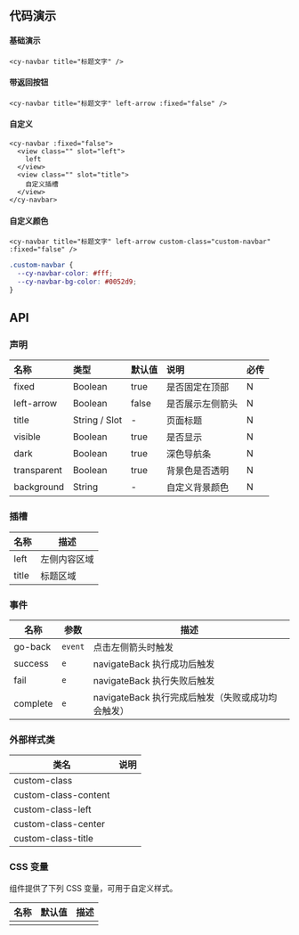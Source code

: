 ## 代码演示

#### 基础演示

```vue
<cy-navbar title="标题文字" />
```

#### 带返回按钮

```vue
<cy-navbar title="标题文字" left-arrow :fixed="false" />
```

#### 自定义

```vue
<cy-navbar :fixed="false">
  <view class="" slot="left">
    left
  </view>
  <view class="" slot="title">
    自定义插槽
  </view>
</cy-navbar>
```

#### 自定义颜色

```vue
<cy-navbar title="标题文字" left-arrow custom-class="custom-navbar" :fixed="false" />
```

```scss
.custom-navbar {
  --cy-navbar-color: #fff;
  --cy-navbar-bg-color: #0052d9;
}
```



## API

### 声明

| 名称       | 类型          | 默认值 | 说明                       | 必传 |
| :--------- | :------------ | :----- | :------------------------- | :--- |
| fixed      | Boolean       | true   | 是否固定在顶部             | N    |
| left-arrow | Boolean       | false  | 是否展示左侧箭头 | N    |
| title      | String / Slot | -      | 页面标题                   | N    |
| visible    | Boolean       | true   | 是否显示                   | N    |
| dark    | Boolean       | true   | 深色导航条                   | N    |
| transparent    | Boolean       | true   | 背景色是否透明                   | N    |
| background    | String       | -   | 自定义背景颜色                   | N    |

### 插槽

| 名称  | 描述         |
| ----- | ------------ |
| left  | 左侧内容区域 |
| title | 标题区域     |

### 事件

| 名称     | 参数    | 描述                                              |
| -------- | ------- | ------------------------------------------------- |
| go-back  | `event` | 点击左侧箭头时触发                                |
| success  | `e`     | navigateBack 执行成功后触发                       |
| fail     | `e`     | navigateBack 执行失败后触发                       |
| complete | `e`     | navigateBack 执行完成后触发（失败或成功均会触发） |

### 外部样式类

| 类名                 | 说明 |
| -------------------- | ---- |
| custom-class         |      |
| custom-class-content |      |
| custom-class-left    |      |
| custom-class-center  |      |
| custom-class-title   |      |

### CSS 变量

组件提供了下列 CSS 变量，可用于自定义样式。

| 名称 | 默认值 | 描述 |
| ---- | ------ | ---- |
|      |        |      |